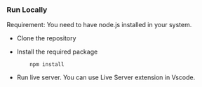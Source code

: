 ### Run Locally

Requirement: You need to have node.js installed in your system.

- Clone the repository

- Install the required package
    ```
        npm install
    ```

-   Run live server. You can use Live Server extension in Vscode.